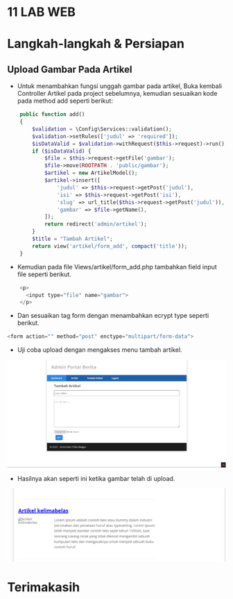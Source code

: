# 11 LAB WEB

# Langkah-langkah & Persiapan
## Upload Gambar Pada Artikel
- Untuk menambahkan fungsi unggah gambar pada artikel, Buka kembali Controller Artikel pada project sebelumnya, kemudian sesuaikan kode pada method add seperti berikut:

```php
    public function add()
    {
        $validation = \Config\Services::validation();
        $validation->setRules(['judul' => 'required']);
        $isDataValid = $validation->withRequest($this->request)->run();
        if ($isDataValid) {
            $file = $this->request->getFile('gambar');
            $file->move(ROOTPATH . 'public/gambar');
            $artikel = new ArtikelModel();
            $artikel->insert([
                'judul' => $this->request->getPost('judul'),
                'isi' => $this->request->getPost('isi'),
                'slug' => url_title($this->request->getPost('judul')),
                'gambar' => $file->getName(),
            ]);
            return redirect('admin/artikel');
        }
        $title = "Tambah Artikel";
        return view('artikel/form_add', compact('title'));
    }
```

- Kemudian pada file Views/artikel/form_add.php tambahkan field input file seperti berikut.

```php
    <p>
      <input type="file" name="gambar">
    </p>
```

- Dan sesuaikan tag form dengan menambahkan ecrypt type seperti berikut.

```php
<form action="" method="post" enctype="multipart/form-data">
```

- Uji coba upload dengan mengakses menu tambah artikel.

![Upload Gambar](gambar/upload_gambar.png)

- Hasilnya akan seperti ini ketika gambar telah di upload.

![Hasil](gambar/result.png)

# Terimakasih